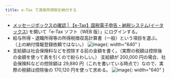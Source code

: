 ```yaml
---
title: e-Tax で源泉所得税を納付する
---
```


- [メッセージボックスの確認 \| 【e-Tax】国税電子申告・納税システム(イータックス)](https://www.e-tax.nta.go.jp/uketsuke/msgbox.htm) を開いて「e-Tax ソフト（WEB 版）」にログインする。
- 給与所得・退職所得等の所得税徴収高計算書（一般）という項目を選ぶ。（上の納付情報登録依頼ではない。）
  ![image](https://github.com/torus/torus.github.io/assets/65044/c291c5fa-ba1a-456c-a4ae-bf6b2f97a0c1){: width="640" }
- 支給額は社会保険料などを控除する前の金額を書く。（実際の税額は控除後の金額を使って表を引くので紛らわしい。）
  支給額が 200,000 円の場合、社会保険料などの控除額は 29,880 円（これを書いている時点で）なので、実際の税額は控除後の 170,120 円を使って求める。
  ![image](https://github.com/torus/torus.github.io/assets/65044/b8df7960-19e1-406c-8810-46a38f553a06){: width="640" }

